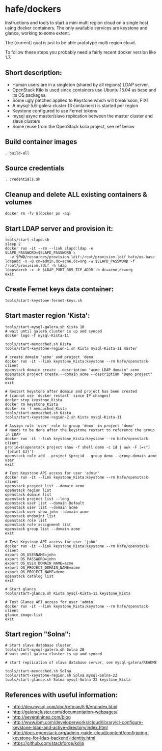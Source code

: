 # hafe/dockers

Instructions and tools to start a mini multi region cloud on a single host
using docker containers. The only available services are keystone and glance, 
working to some extent.

The (current) goal is just to be able prototype multi region cloud.

To follow these steps you probably need a fairly recent docker version like 1.7.

Short description:
------------------
* Human users are in a singleton (shared by all regions) LDAP server.
* OpenStack Kilo is used since containers use Ubuntu 15.04 as base and its OS packages.
* Some ugly patches applied to Keystone which will break soon, FIX!
* A mysql-5.6-galera cluster (3 containers) is started per region
* Keystone configured to use Fernet tokens
* mysql async master/slave replication between the master cluster and slave clusters
* Some reuse from the OpenStack kolla project, see ref below

Build container images
----------------------
    . build-all

Source credentials
------------------
    . credentials.sh

Cleanup and delete ALL existing containers & volumes
--------------------------------------------------------------------
    docker rm -fv $(docker ps -aq)

Start LDAP server and provision it:
-----------------------------------
    tools/start-slapd.sh
    sleep 2
    docker run -it --rm --link slapd:ldap -e SLAPD_PASSWORD=$SLAPD_PASSWORD \
      -v $PWD/resources/provision.ldif:/root/provision.ldif hafe/os-base
    ldapadd -x -D cn=admin,dc=acme,dc=org -w $SLAPD_PASSWORD -f /root/provision.ldif -h ldap
    ldapsearch -x -h $LDAP_PORT_389_TCP_ADDR -b dc=acme,dc=org
    exit

Create Fernet keys data container:
-----------------------------------------
    tools/start-keystone-fernet-keys.sh

Start master region 'Kista':
----------------------------
    tools/start-mysql-galera.sh Kista 10
    # wait until galera cluster is up and synced
    docker logs -f mysql-Kista-11

    tools/start-memcached.sh Kista
    tools/start-keystone-region-1.sh Kista mysql-Kista-11 master

    # create domain 'acme' and project 'demo'
    docker run -it --link keystone_Kista:keystone --rm hafe/openstack-client
    openstack domain create --description "acme LDAP domain" acme
    openstack project create --domain acme --description "Demo project" demo
    exit

    # Restart keystone after domain and project has been created
    # (cannot use 'docker restart' since IP changes)
    docker stop keystone_Kista
    docker rm keystone_Kista
    docker rm -f memcached_Kista
    tools/start-memcached.sh Kista
    tools/start-keystone-region-2.sh Kista mysql-Kista-11

    # Assign role 'user' role to group 'demo' in project 'demo'
    # Needs to be done after the keystone restart to reference the group in LDAP
    docker run -it --link keystone_Kista:keystone --rm hafe/openstack-client
    projid=$(openstack project show -f shell demo -c id | awk -F [=\"] '{print $3}')
    openstack role add --project $projid --group demo --group-domain acme user
    exit

    # Test Keystone API access for user 'admin'
    docker run -it --link keystone_Kista:keystone --rm hafe/openstack-client
    openstack project list --domain acme
    openstack region list
    openstack domain list
    openstack project list --long
    openstack user list --domain Default
    openstack user list --domain acme
    openstack user show john --domain acme
    openstack endpoint list
    openstack role list
    openstack role assignment list
    openstack group list --domain acme
    exit

    # Test Keystone API access for user 'john'
    docker run -it --link keystone_Kista:keystone --rm hafe/openstack-client
    export OS_USERNAME=john
    export OS_PASSWORD=john
    export OS_USER_DOMAIN_NAME=acme
    export OS_PROJECT_DOMAIN_NAME=acme
    export OS_PROJECT_NAME=demo
    openstack catalog list
    exit

    # Start glance
    tools/start-glance.sh Kista mysql-Kista-12 keystone_Kista

    # Test Glance API access for user 'admin'
    docker run -it --link keystone_Kista:keystone --rm hafe/openstack-client
    glance image-list
    exit

Start region "Solna":
----------------------
    # Start slave database cluster
    tools/start-mysql-galera.sh Solna 20
    # wait until galera cluster is up and synced

    # start replication of slave database server, see mysql-galera/README

    tools/start-memcached.sh Solna
    tools/start-keystone-region.sh Solna mysql-Solna-22
    tools/start-glance.sh Solna mysql-Solna-22 keystone_Kista

References with useful information:
---------------------------------
* http://dev.mysql.com/doc/refman/5.6/en/index.html
* http://galeracluster.com/documentation-webpages/
* http://severalnines.com/blog
* http://www.ibm.com/developerworks/cloud/library/cl-configure-keystone-ldap-and-active-directory/index.html
* http://docs.openstack.org/admin-guide-cloud/content/configuring-keystone-for-ldap-backend-identity.html
* https://github.com/stackforge/kolla
